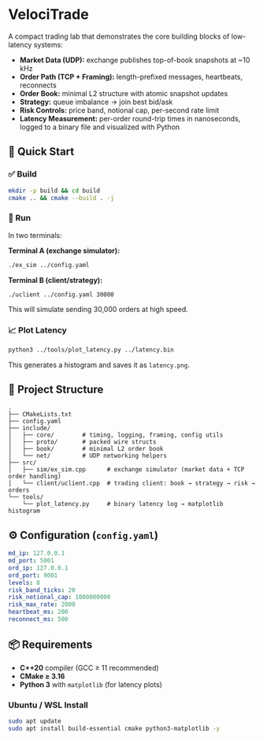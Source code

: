 # VelociTrade

A compact trading lab that demonstrates the core building blocks of low-latency systems:

- **Market Data (UDP):** exchange publishes top-of-book snapshots at ~10 kHz  
- **Order Path (TCP + Framing):** length-prefixed messages, heartbeats, reconnects  
- **Order Book:** minimal L2 structure with atomic snapshot updates  
- **Strategy:** queue imbalance → join best bid/ask  
- **Risk Controls:** price band, notional cap, per-second rate limit  
- **Latency Measurement:** per-order round-trip times in nanoseconds, logged to a binary file and visualized with Python  


## 🔧 Quick Start

### ✅ Build
```bash
mkdir -p build && cd build
cmake .. && cmake --build . -j
```

### 🚀 Run
In two terminals:

**Terminal A (exchange simulator):**
```bash
./ex_sim ../config.yaml
```

**Terminal B (client/strategy):**
```bash
./uclient ../config.yaml 30000
```

This will simulate sending 30,000 orders at high speed.

### 📈 Plot Latency
```bash
python3 ../tools/plot_latency.py ../latency.bin
```

This generates a histogram and saves it as `latency.png`.


## 📁 Project Structure
```
.
├── CMakeLists.txt
├── config.yaml
├── include/
│   ├── core/        # timing, logging, framing, config utils
│   ├── proto/       # packed wire structs
│   ├── book/        # minimal L2 order book
│   └── net/         # UDP networking helpers
├── src/
│   ├── sim/ex_sim.cpp      # exchange simulator (market data + TCP order handling)
│   └── client/uclient.cpp  # trading client: book → strategy → risk → orders
└── tools/
    └── plot_latency.py     # binary latency log → matplotlib histogram
```


## ⚙️ Configuration (`config.yaml`)
```yaml
md_ip: 127.0.0.1
md_port: 5001
ord_ip: 127.0.0.1
ord_port: 9001
levels: 8
risk_band_ticks: 20
risk_notional_cap: 1000000000
risk_max_rate: 2000
heartbeat_ms: 200
reconnect_ms: 500
```

## 📦 Requirements

- **C++20** compiler (GCC ≥ 11 recommended)
- **CMake ≥ 3.16**
- **Python 3** with `matplotlib` (for latency plots)

### Ubuntu / WSL Install
```bash
sudo apt update
sudo apt install build-essential cmake python3-matplotlib -y
```